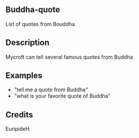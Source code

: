 ## Buddha-quote
List of quotes from Bouddha

## Description 
Mycroft can tell several famous quotes from Buddha

## Examples 
* "tell me a quote from Buddha"
* "what is your favorite quote of Buddha"

## Credits 
EuripideH


